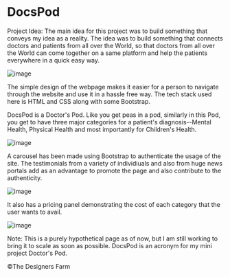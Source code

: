 # DocsPod


Project Idea: The main idea for this project was to build something that conveys my idea as a reality. The idea was to build something that connects doctors and patients from all over the World, so that doctors from all over the World can come together on a same platform and help the patients everywhere in a quick easy way. 

![image](https://user-images.githubusercontent.com/39594597/120147028-a68ed100-c203-11eb-8e5f-4021cf838d48.png)

The simple design of the webpage makes it easier for a person to navigate through the website and use it in a hassle free way. The tech stack used here is HTML and CSS along with some Bootstrap. 

DocsPod is a Doctor's Pod. Like you get peas in a pod, similarly in this Pod, you get to have three major categories for a patient's diagnosis--Mental Health, Physical Health and most importantly for Children's Health.


![image](https://user-images.githubusercontent.com/39594597/120147409-3cc2f700-c204-11eb-81f6-98c3bee2e9f5.png)

A carousel has been made using Bootstrap to authenticate the usage of the site. The testimonials from a variety of individiuals and also from huge news portals add as an advantage to promote the page and also contribute to the authenticity.

![image](https://user-images.githubusercontent.com/39594597/120148223-82cc8a80-c205-11eb-85c1-03471c0359d0.png)

It also has a pricing panel demonstrating the cost of each category that the user wants to avail.

![image](https://user-images.githubusercontent.com/39594597/120148365-b6a7b000-c205-11eb-9baf-5cbe00357cc9.png)


Note: This is a purely hypothetical page as of now, but I am still working to bring it to scale as soon as possible. 
DocsPod is an acronym for my mini project Doctor's Pod.

©️The Designers Farm




